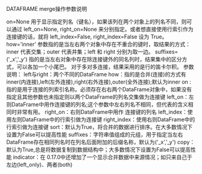
DATAFRAME merge操作参数说明

on=None 用于显示指定列名（键名），如果该列在两个对象上的列名不同，则可以通过 left_on=None, right_on=None 来分别指定。或者想直接使用行索引作为连接键的话，就将 left_index=False, right_index=False 设为 True。
how='inner' 参数指的是当左右两个对象中存在不重合的键时，取结果的方式：inner 代表交集；outer 代表并集；left 和 right 分别为取一边。
suffixes=('_x','_y') 指的是当左右对象中存在除连接键外的同名列时，结果集中的区分方式，可以各加一个小尾巴。
对于多对多连接，结果采用的是行的笛卡尔积。
参数说明：
left与right：两个不同的DataFrame
how：指的是合并(连接)的方式有inner(内连接),left(左外连接),right(右外连接),outer(全外连接);默认为inner
on : 指的是用于连接的列索引名称。必须存在右右两个DataFrame对象中，如果没有指定且其他参数也未指定则以两个DataFrame的列名交集做为连接键
left_on：左则DataFrame中用作连接键的列名;这个参数中左右列名不相同，但代表的含义相同时非常有用。
right_on：右则DataFrame中用作 连接键的列名
left_index：使用左则DataFrame中的行索引做为连接键
right_index：使用右则DataFrame中的行索引做为连接键
sort：默认为True，将合并的数据进行排序。在大多数情况下设置为False可以提高性能
suffixes：字符串值组成的元组，用于指定当左右DataFrame存在相同列名时在列名后面附加的后缀名称，默认为('_x','_y')
copy：默认为True,总是将数据复制到数据结构中；大多数情况下设置为False可以提高性能
indicator：在 0.17.0中还增加了一个显示合并数据中来源情况；如只来自己于左边(left_only)、两者(both)